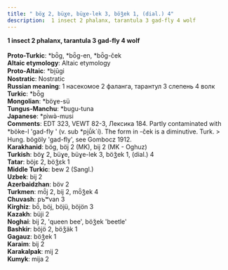 ```yaml
---
title: " böɣ 2, büɣe, büɣe-lek 3, böǯek 1, (dial.) 4"
description:  1 insect 2 phalanx, tarantula 3 gad-fly 4 wolf
---
```

<strong> 1 insect 2 phalanx, tarantula 3 gad-fly 4 wolf</strong><br><br>
<strong>Proto-Turkic</strong>:  *bȫg, *bȫg-en, *bȫg-ček<br>
<strong>Altaic etymology</strong>:  Altaic etymology<br>
<strong> Proto-Altaic</strong>:  *bi̯ūgi<br>
<strong>Nostratic</strong>:  Nostratic<br>
<strong>Russian meaning</strong>:  1 насекомое 2 фаланга, тарантул 3 слепень 4 волк<br>
<strong>Turkic</strong>:  *bȫg<br>
<strong>Mongolian</strong>:  *böɣe-sü<br>
<strong>Tungus-Manchu</strong>:  *bugu-tuna<br>
<strong>Japanese</strong>:  *pìwǝ̀-musi<br>
<strong>Comments</strong>:  EDT 323, VEWT 82-3, Лексика 184. Partly contaminated with *böke-l 'gad-fly ' (v. sub *pi̯ŭ́k`í). The form in -ček is a diminutive. Turk. > Hung. bögöly 'gad-fly', see Gombocz 1912.<br>
<strong>Karakhanid</strong>:  bög, böj 2 (MK), bij 2 (MK - Oghuz)<br>
<strong>Turkish</strong>:  böɣ 2, büɣe, büɣe-lek 3, böǯek 1, (dial.) 4<br>
<strong>Tatar</strong>:  böjɛ 2, böǯɛk 1<br>
<strong>Middle Turkic</strong>:  bew 2 (Sangl.)<br>
<strong>Uzbek</strong>:  bij 2<br>
<strong>Azerbaidzhan</strong>:  böv 2<br>
<strong>Turkmen</strong>:  mȫj 2, bij 2, mȫǯek 4<br>
<strong>Chuvash</strong>:  pъʷvan 3<br>
<strong>Kirghiz</strong>:  bȫ, böj, böjü, böjön 3<br>
<strong>Kazakh</strong>:  büji 2<br>
<strong>Noghai</strong>:  bij 2, 'queen bee', böǯek 'beetle'<br>
<strong>Bashkir</strong>:  böjö 2, böǯäk 1<br>
<strong>Gagauz</strong>:  böǯek 1<br>
<strong>Karaim</strong>:  bij 2<br>
<strong>Karakalpak</strong>:  mij 2<br>
<strong>Kumyk</strong>:  mija 2<br>


